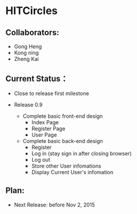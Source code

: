 # HITCircles

## Collaborators:
* Gong Heng
* Kong ning
* Zheng Kai

## Current Status：
* Close to release first milestone

* Release 0.9
    * Complete basic front-end design
        * Index Page
        * Register Page
        * User Page
    * Complete basic back-end design
        * Register
        * Log in (stay sign in after closing browser)
        * Log out
        * Store other User infomations
        * Display Current User's infomation

## Plan:
* Next Release: before Nov 2, 2015

